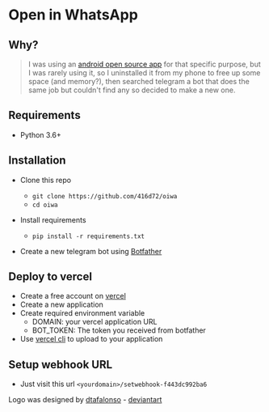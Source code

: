 # Open in WhatsApp

## Why?

> I was using an [android open source app](https://github.com/subhamtyagi/openinwa/) for that specific purpose, but I was rarely using it, so I uninstalled it from my phone to free up some space (and memory?), then searched telegram a bot that does the same job but couldn't find any so decided to make a new one.

## Requirements

- Python 3.6+

## Installation
- Clone this repo
  - `git clone https://github.com/416d72/oiwa`
  - `cd oiwa`

- Install requirements
  - `pip install -r requirements.txt`

- Create a new telegram bot using [Botfather](@BotFather)

## Deploy to vercel
- Create a free account on [vercel](https://vercel.com)
- Create a new application
- Create required environment variable
  - DOMAIN: your vercel application URL
  - BOT_TOKEN: The token you received from botfather
- Use [vercel cli](https://vercel.com/cli) to upload to your application

## Setup webhook URL
- Just visit this url `<yourdomain>/setwebhook-f443dc992ba6`


Logo was designed by [dtafalonso](https://iconarchive.com/artist/dtafalonso.html) - [deviantart](https://www.deviantart.com/dtafalonso)
